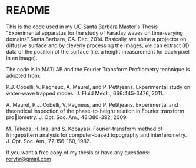 # README #

This is the code used in my UC Santa Barbara Master's Thesis
"Experimental apparatus for the study of Faraday waves on time-varying domains".Santa Barbara, CA. Dec, 2014. Basically, we shine a projector on diffusive surface and by cleverly processing the images, we can extract 3D data of the position of the surface (i.e. a height measurement for each pixel in an image). 

The code is in MATLAB and the Fourier Transform Profilometry technique is adopted from: 

P.J. Cobelli, V. Pagneux, A. Maurel, and P. Petitjeans. Experimental study
on water-wave trapped modes. J. Fluid Mech., 666:445-0476, 2011.

A. Maurel, P.J. Cobelli, V. Pagneus, and P. Petitjeans. Experimental and
theoretical inspection of the phase-to-height relation in Fourier transform
prolometry. J. Opt. Soc. Am., 48:380-392, 2009.

M. Takeda, H. Ina, and S. Kobayasi. Fourier-transform method of fringepattern
analysis for computer-based topography and interferometry. J. Opt.
Soc. Am., 72:156-160, 1982.

If you want a free copy of my thesis or have any questions: roryhr@gmail.com